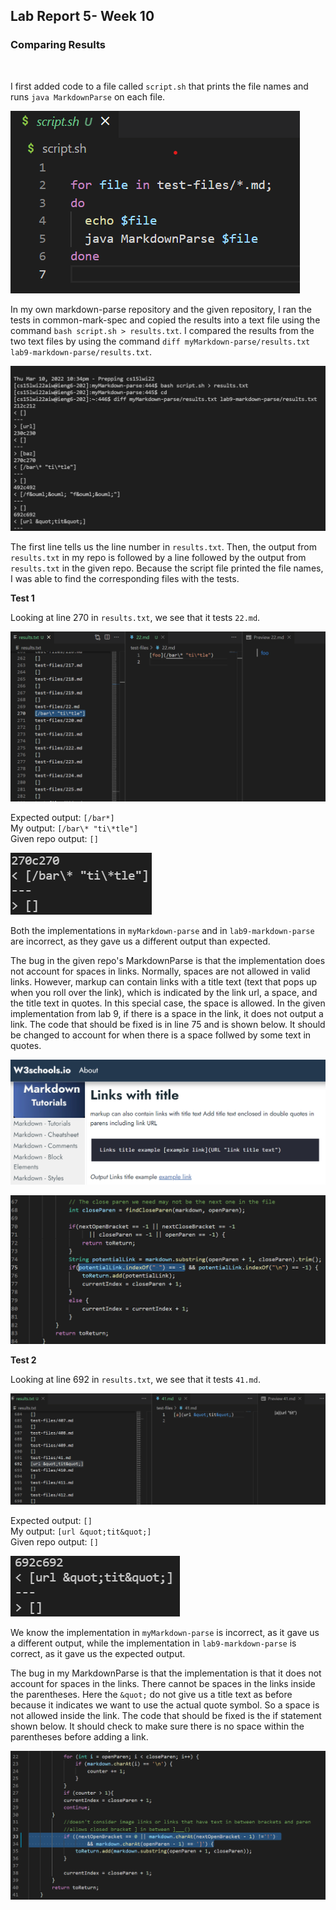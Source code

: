 ## Lab Report 5- Week 10
### Comparing Results 
<br>

I first added code to a file called `script.sh` that prints the file names and runs `java MarkdownParse` on each file. 

![](script.sh.png)

In my own markdown-parse repository and the given repository, I ran the tests in common-mark-spec and copied the results into a text file using the command `bash script.sh > results.txt`. I compared the results from the two text files by using the command `diff myMarkdown-parse/results.txt lab9-markdown-parse/results.txt`. 

![](diff.png)

The first line tells us the line number in `results.txt`. Then, the output from `results.txt` in my repo is followed by a line followed by the output from `results.txt` in the given repo. Because the script file printed the file names, I was able to find the corresponding files with the tests. 

**Test 1** 

Looking at line 270 in `results.txt`, we see that it tests `22.md`. 

![](test1foo.png)

Expected output: `[/bar*]` <br>
My output: `[/bar\* "ti\*tle"]` <br>
Given repo output: `[]`

![](test1output.png)

Both the implementations in `myMarkdown-parse` and in `lab9-markdown-parse` are incorrect, as they gave us a different output than expected. <br>

The bug in the given repo's MarkdownParse is that the implementation does not account for spaces in links. Normally, spaces are not allowed in valid links. However, markup can contain links with a title text (text that pops up when you roll over the link), which is indicated by the link url, a space, and the title text in quotes. In this special case, the space is allowed. In the given implementation from lab 9, if there is a space in the link, it does not output a link. The code that should be fixed is in line 75 and is shown below. It should be changed to account for when there is a space follwed by some text in quotes.

![](titletext.png)

![](line75.png)

**Test 2**

Looking at line 692 in `results.txt`, we see that it tests `41.md`. 

![](test2nolinks.png)

Expected output: `[]` <br>
My output: `[url &quot;tit&quot;]` <br>
Given repo output: `[]`

![](test2output.png)

We know the implementation in `myMarkdown-parse` is incorrect, as it gave us a different output, while the implementation in `lab9-markdown-parse` is correct, as it gave us the expected output. <br>

The bug in my MarkdownParse is that the implementation is that it does not account for spaces in the links. There cannot be spaces in the links inside the parentheses. Here the `&quot;` do not give us a title text as before because it indicates we want to use the actual quote symbol. So a space is not allowed inside the link. The code that should be fixed is the if statement shown below. It should check to make sure there is no space within the parentheses before adding a link.

![](mymarkdown.png)